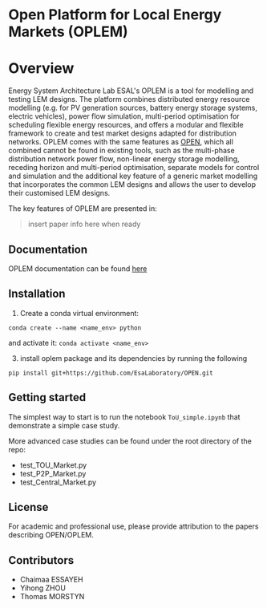 # Open Platform for Local Energy Markets (OPLEM)

Overview
=============
Energy System Architecture Lab ESAL's OPLEM is a tool for modelling and testing LEM designs. The platform combines distributed energy resource modelling (e.g. for PV generation sources, battery energy storage systems, electric vehicles), power flow simulation, multi-period optimisation for scheduling flexible energy resources, and offers a modular and flexible framework to create and test market designs adapted for distribution networks. OPLEM comes with the same features as [OPEN](https://github.com/EPGOxford/OPEN), which all combined cannot be found in existing tools, such as the multi-phase distribution network power flow, non-linear energy storage modelling, receding horizon and multi-period optimisation, separate models for control and simulation and the additional key feature of a generic market modelling that incorporates the common LEM designs and allows the user to develop their customised LEM designs.

The key features of OPLEM are presented in:
> insert paper info here when ready

Documentation
-------------
OPLEM documentation can be found [here](https://open-new.readthedocs.io/en/latest/)


Installation
-------------
1. Create a conda virtual environment:
```
conda create --name <name_env> python
```
and activate it: `conda activate <name_env>`

3. install oplem package and its dependencies by running the following 

```
pip install git+https://github.com/EsaLaboratory/OPEN.git
```

Getting started
----------------

The simplest way to start is to run the notebook `ToU_simple.ipynb` that demonstrate a simple case study.

More advanced case studies can be found under the root directory of the repo:
- test_TOU_Market.py
- test_P2P_Market.py
- test_Central_Market.py

License
--------
For academic and professional use, please provide attribution to the papers describing OPEN/OPLEM.

Contributors
------------
- Chaimaa ESSAYEH
- Yihong ZHOU
- Thomas MORSTYN



